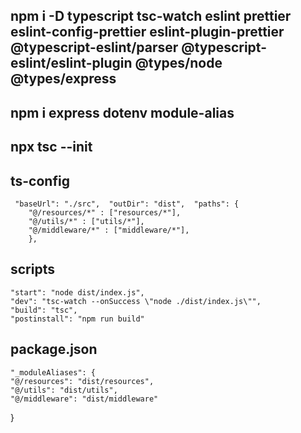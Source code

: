 ## npm i -D typescript tsc-watch eslint prettier eslint-config-prettier eslint-plugin-prettier @typescript-eslint/parser @typescript-eslint/eslint-plugin @types/node @types/express

## npm i express dotenv module-alias

## npx tsc --init

## ts-config

     "baseUrl": "./src",  "outDir": "dist",  "paths": {
        "@/resources/*" : ["resources/*"],
        "@/utils/*" : ["utils/*"],
        "@/middleware/*" : ["middleware/*"],
        }, 
## scripts
   
    "start": "node dist/index.js",
    "dev": "tsc-watch --onSuccess \"node ./dist/index.js\"",
    "build": "tsc",
    "postinstall": "npm run build"

## package.json
    "_moduleAliases": {
    "@/resources": "dist/resources",
    "@/utils": "dist/utils",
    "@/middleware": "dist/middleware"
  }
